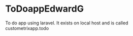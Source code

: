 # ToDoappEdwardG
To do app using laravel. It exists on local host and is called custometrixapp.todo
